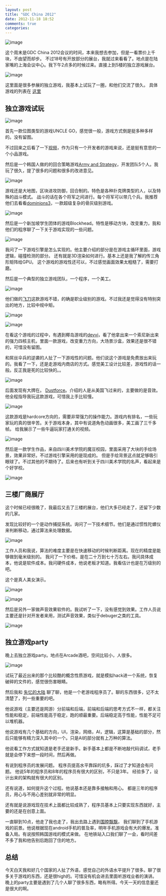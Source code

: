 ```yaml
---
layout: post
title: "GDC China 2012"
date: 2012-11-18 18:52
comments: true
categories: 
---
```


![image](http://i.imgur.com/Cpbai.jpg)

这个周末是GDC China 2012会议的时间，本来我想去参加，但是一看票价上千块，不由望而却步。
不过18号有开放部分的展台，我就过来看看了。地点是在陆家嘴的上海会议中心。我下午2点多的时候过来。直接上到5楼的独立游戏展台。

![image](http://i.imgur.com/uv5fk.jpg)

这里面是很多参展的独立游戏，我基本上试玩了一圈，和他们交流了很久。 具体游戏的列表在 [这里](http://www.gdcchina.cn/events/igf)

## 独立游戏试玩

![image](http://i.imgur.com/ysqHu.jpg)

首先一款位图类型的游戏UNCLE GO，感觉很一般，游戏方式倒是挺多种多样的。没有留图。

不过回来之后看了一下[视频](http://site.douban.com/172568/widget/videos/9581955/video/198313/)，作为只有一个开发者的游戏来说，还是挺有意思的一个小品游戏。

然后是一个韩国人做的的回合策略游戏[Army and Strategy](http://www.piedpipersent.com/blogs/?page_id=17&lang=en)，开发团队5个人。我玩了很久，提了很多的问题和很多的改进意见。

![image](http://i.imgur.com/yPdnO.jpg)

游戏还是大地图，区块进攻防御，回合制的。特色是各种扑克牌类型的人，以及特殊的战斗模式。
战斗的话在各个将军之间进行。每个将军可以带几个兵。我推荐他们去看看[dominions3](http://www.shrapnelgames.com/Illwinter/DOM3/DOM3_page.html)，一款超级复杂的骨灰级别游戏。

![image](http://i.imgur.com/9o4Ekh.jpg)

然后是一个新加坡学生团体的游戏Blockhead。特性是移动方块，改变重力，我和他们的程序聊了一下关于游戏实现的一些问题。

![image](http://i.imgur.com/hdDinh.jpg)

我问了一下游戏引擎是怎么实现的。他主要介绍的部分是在游戏主循环里面，游戏逻辑，碰撞检测的部分。
还有就是3D渲染如何进行。基本上还是我了解的传三角形矩阵给GPU。
这个游戏的游戏性还可以，不过感觉画面效果太粗糙了，需要打磨。

然后是一个典型的独立游戏团队，一个程序，一个美工。

![image](http://i.imgur.com/8Q6Ww.jpg)

他们做的[飞刀](http://forums.toucharcade.com/showthread.php?threadid=151156)这款游戏不错，的确是职业级别的游戏。不过我还是觉得没有特别突出的地方，比较中规中矩。

![image](http://i.imgur.com/rNS5p.jpg)

![image](http://i.imgur.com/k2Ao5h.jpg)

在看这个游戏的过程中，有遇到椰岛游戏的[devvi](http://weibo.com/devvi)，看了他拿出来一个索尼新出来的强力四核主机，里面一款游戏，改变重力方向，大场景沙盒，效果还是很不错的，可惜没有留图。

和屌丝伞兵的逆袭的人扯了一下游戏性的问题。他们说这个游戏是免费放出来玩的。我看了一下，还是走游戏内商店的方式。感觉美工设计比较差，游戏性的话一般。反正我是死的比较快的。。

![image](http://i.imgur.com/elmvW.jpg)

后面发现有大牌在。 [Dustforce](http://dustforce.com/)。介绍的人是从美国飞过来的，主要做的是音效。他全程指导我玩这款游戏，可惜我上手比较慢。

![image](http://i.imgur.com/iV71rh.jpg)

这款游戏是hardcore方向的，需要非常强力的操作能力。游戏内有排名，一些玩家玩的真的很辛苦。关于游戏本身，其中有说道角色动画很多，美工画了三千多帧。
给我展示了一些牛逼玩家打通关的视频。

![image](http://i.imgur.com/2W50Jh.jpg)

然后是一款学生作品，来自四川美术学院的魔豆校园，里面采用了大块的手绘场景，效果非常好。不过游戏引擎采用的是现成的。
但是手绘背景这点就足够吸引眼球了。不过其他的不期待了。后来也有听到关于四川美术学院的名声，看起来是个好学校。

![image](http://i.imgur.com/T218lh.jpg)

## 三楼厂商展厅

这个时候已经很晚了，我最后又去了三楼的展台，他们大多已经走了，还留下少数的几家。

发现比较好的一个是动作捕捉系统。询问了一下技术细节。他们是通过惯性陀螺仪来判断移动，通过算法来处理数据。

![image](http://i.imgur.com/cLzYxh.jpg)

工作人员和我说，算法的难度主要是在快速移动的时候判断距离。现在的精度是能够做到毫米级别的。
我问了一下价格，是在二十万到七十万左右。我问具体成本，他说是软件成本。我问硬件成本，他说老板才知道。我看估计也是在万级别的吧。

这个是真人美女演示。

![image](http://i.imgur.com/SdJq0h.jpg)

![image](http://i.imgur.com/9SWAnh.jpg)

然后是另外一家做声音效果软件的。我试听了一下，没有感觉到效果。工作人员说主要还是针对开发者来用，测试声音效果，类似于debuger之类的工具。

![image](http://i.imgur.com/Lv01Nh.jpg)

## 独立游戏party

晚上去独立游戏party。地点在Arcade酒吧，空间比较小，人很多。

![image](http://i.imgur.com/ePaVth.jpg)

试玩了最近出来的那个比较酷的概念性质游戏，就是模拟hack进一个系统，恢复破碎的文件的，感觉很伤害眼睛。

然后我和 [失忆的大陆](http://weibo.com/u/1826447761) 聊了聊，他是一个老游戏程序员了。聊的东西很多，记不太清楚了，列一些重要的吧。

他说游戏（主要还是网游）分前端和后端，前端和后端的思考方式不一样，都关注性能和稳定，前端性能高于稳定，跑的顺最重要。后端稳定高于性能，性能不足可以堆机器。

他说游戏有几个基础的方向，UI，渲染，网络，AI，逻辑，这算是基础的部分，然后只能够有精力深入其中的一个。只是AI的部分就有上万种的算法。

他说看工作方式就知道是老手还是新手。新手基本上都是不断地敲代码调试，老手就是会停下来想一段时间，然后再做。

有说到程序员的发展问题。
程序员提高水平靠踩的坑多，踩过了才知道会有问题。
他说5年的程序员和8年的程序员有很大的区别，不只是3年。
经验多了，设计出来的架构就有很大的区别。

还有说道，如何提升这个过程。他说基本还是靠多接触和用心。
都是三年的程序员，用心与不用心差别就非常的明显。

还有就是说游戏现在技术上面都比较成熟了，程序员基本上只要实现东西就好，主要的还是在创意上面。

一直聊到10点，他走了我也走了，我出去路上遇到[围脖飘飘](http://weibo.com/weibopp)，
我们聊到了手机游戏的前景。他说根据现在android手机的普及率，明年手机游戏会有大的爆发。准备入局。有说按照韩国游戏的模式来做。
在地铁站入口我们聊了一会，看时间差不多了我和他告别后跑回了住的地方。

## 总结

今天白天我和好几个国家的人扯了外语，感觉自己的外语水平提升了很多。聊了很多关于游戏的东西，还是很high的。可惜没有机会进去里面听游戏业者的演讲。
晚上的party主要是遇到了几个人聊了很多东西，略有所得。今天一天的信息量还是很大的啊。

